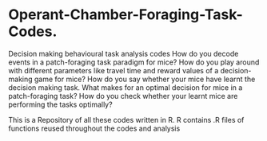 # Operant-Chamber-Foraging-Task-Codes.
Decision making behavioural task analysis codes
How do you decode events in a patch-foraging task paradigm for mice? 
How do you play around with different parameters like travel time and reward values of a decision-making game for mice?
How do you say whether your mice have learnt the decision making task. 
What makes for an optimal decision for mice in a patch-foraging task?
How do you check whether your learnt mice are performing the tasks optimally? 

This is a Repository of all these codes written in R.
R contains .R files of functions reused throughout the codes and analysis
